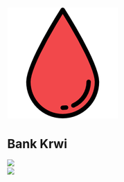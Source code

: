 ![](blood.png)

# Bank Krwi
![](https://img.shields.io/github/last-commit/jakubkopczyk/Bank-Krwi.svg)  
![](https://img.shields.io/github/languages/top/jakubkopczyk/Bank-Krwi.svg)  

